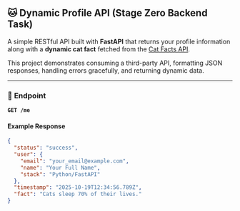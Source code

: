 ## 🐱 Dynamic Profile API (Stage Zero Backend Task)

A simple RESTful API built with **FastAPI** that returns your profile information along with a **dynamic cat fact** fetched from the [Cat Facts API](https://catfact.ninja/fact).

This project demonstrates consuming a third-party API, formatting JSON responses, handling errors gracefully, and returning dynamic data.

---

### 📌 **Endpoint**

**`GET /me`**

#### Example Response
```json
{
  "status": "success",
  "user": {
    "email": "your_email@example.com",
    "name": "Your Full Name",
    "stack": "Python/FastAPI"
  },
  "timestamp": "2025-10-19T12:34:56.789Z",
  "fact": "Cats sleep 70% of their lives."
}
